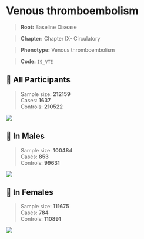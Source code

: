 # Venous thromboembolism

> **Root:** Baseline Disease  

> **Chapter:** Chapter IX- Circulatory  

> **Phenotype:** Venous thromboembolism  

> **Code:** `I9_VTE`

## 🧪 All Participants  
> Sample size: **212159**  
> Cases: **1637**  
> Controls: **210522**
<img src="/Disease/Figures/ALL/Baseline/I9_VTE.png"/>
<CsvTable src="/Disease/Data/ALL/Baseline/LG_I9_VTE.csv" label="🔍 View full results" />

## 👨 In Males  
> Sample size: **100484**  
> Cases: **853**  
> Controls: **99631**
<img src="/Disease/Figures/Male/Baseline/I9_VTE.png"/>
<CsvTable src="/Disease/Data/Male/Baseline/LG_I9_VTE.csv" label="🔍 View full results" />

## 👩 In Females  
> Sample size: **111675**  
> Cases: **784**  
> Controls: **110891**
<img src="/Disease/Figures/Female/Baseline/I9_VTE.png"/>
<CsvTable src="/Disease/Data/Female/Baseline/LG_I9_VTE.csv" label="🔍 View full results" />
